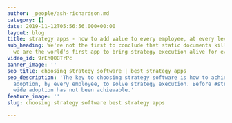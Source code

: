 ```yaml
---
author: _people/ash-richardson.md
category: []
date: 2019-11-12T05:56:56.000+00:00
layout: blog
title: strategy apps - how to add value to every employee, at every level, every day
sub_heading: We're not the first to conclude that static documents kill strategy execution.  However,
  we are the world's first app to bring strategy execution alive for every employee.
video_id: 9rEhQOBTrPc
banner_image: ''
seo_title: choosing strategy software | best strategy apps
seo_description: 'The key to choosing strategy software is how to achieve org wide
  adoption, by every employee, to solve strategy execution. Before #stratapp, org
  wide adoption has not been achievable.'
feature_image: ''
slug: choosing strategy software best strategy apps

---
```


